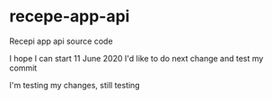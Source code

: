 # recepe-app-api
Recepi app api source code

I hope I can start 11 June 2020
I'd like to do next change and test my commit

I'm testing my changes, still testing